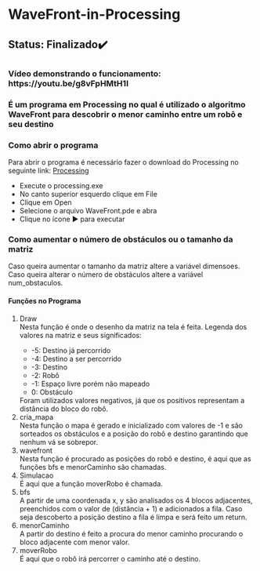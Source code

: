 <h1>WaveFront-in-Processing</h1>
<h2>Status: Finalizado✔️<h2>
    <h3> Vídeo demonstrando o funcionamento: https://youtu.be/g8vFpHMtH1I </h3>
<h3>É um programa em Processing no qual é utilizado o algoritmo WaveFront para descobrir o menor caminho entre um robô e seu destino</h4>
<h3> Como abrir o programa </h3>
  Para abrir o programa é necessário fazer o download do Processing no seguinte link: <a href="https://processing.org/tutorials/gettingstarted">Processing</a>
<ul>
  <li>Execute o processing.exe</li>
  <li>No canto superior esquerdo clique em File</li>
  <li>Clique em Open</li>
  <li>Selecione o arquivo WaveFront.pde e abra</li>
  <li> Clique no ícone ▶️ para executar</li>
</ul>
<h3> Como aumentar o número de obstáculos ou o tamanho da matriz</h3>
  Caso queira aumentar o tamanho da matriz altere a variável dimensoes.<br>
  Caso queira alterar o número de obstáculos altere a variável num_obstaculos.
<h4> Funções no Programa </h4>
<ol>
  <li>Draw</li>
    Nesta função é onde o desenho da matriz na tela é feita.
    Legenda dos valores na matriz e seus significados:
  <ul>
    <li>-5: Destino já percorrido</li>
    <li>-4: Destino a ser percorrido</li>
    <li>-3: Destino</li>
    <li>-2: Robô</li>
    <li>-1: Espaço livre porém não mapeado</li>
    <li> 0: Obstáculo</li>
  </ul>
    Foram utilizados valores negativos, já que os positivos representam a distância do bloco do robô.
  <li>cria_mapa</li>
    Nesta função o mapa é gerado e inicializado com valores de -1 e são sorteados os obstáculos e a posição do robô e destino garantindo que nenhum vá se sobrepor.
  <li>wavefront</li>
    Nesta função é procurado as posições do robô e destino, é aqui que as funções bfs e menorCaminho são chamadas.
  <li>Simulacao</li>
    É aqui que a função moverRobo é chamada.
  <li>bfs</li>
    A partir de uma coordenada x, y são analisados os 4 blocos adjacentes, preenchidos com o valor de (distância + 1) e adicionados a fila.
    Caso seja descoberto a posição destino a fila é limpa e será feito um return.
  <li>menorCaminho</li>
    A partir do destino é feito a procura do menor caminho procurando o bloco adjacente com menor valor.
  <li>moverRobo</li>
    É aqui que o robô irá percorrer o caminho até o destino.
</ol>
